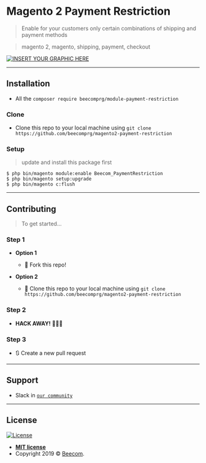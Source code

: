 
# Magento 2 Payment Restriction

> Enable for your customers only certain combinations of shipping and payment methods

> magento 2, magento, shipping, payment, checkout

[![INSERT YOUR GRAPHIC HERE](http://g.recordit.co/FNN5CFN2kE.gif)]()

---

## Installation

- All the `composer require beecomprg/module-payment-restriction`

### Clone

- Clone this repo to your local machine using `git clone https://github.com/beecomprg/magento2-payment-restriction`

### Setup

> update and install this package first

```shell
$ php bin/magento module:enable Beecom_PaymentRestriction
$ php bin/magento setup:upgrade
$ php bin/magento c:flush
```
---

## Contributing

> To get started...

### Step 1

- **Option 1**
    - 🍴 Fork this repo!

- **Option 2**
    - 👯 Clone this repo to your local machine using `git clone https://github.com/beecomprg/magento2-payment-restriction`

### Step 2

- **HACK AWAY!** 🔨🔨🔨

### Step 3

- 🔃 Create a new pull request

---

## Support

- Slack in <a href="https://beecom-community.herokuapp.com/" target="_blank">`our community`</a>

---

## License

[![License](http://img.shields.io/:license-mit-blue.svg?style=flat-square)](http://badges.mit-license.org)

- **[MIT license](http://opensource.org/licenses/mit-license.php)**
- Copyright 2019 © <a href="https://beecom.io" target="_blank">Beecom</a>.
